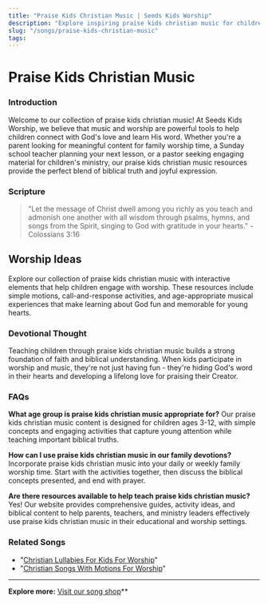 ```yaml
---
title: "Praise Kids Christian Music | Seeds Kids Worship"
description: "Explore inspiring praise kids christian music for children's worship and faith development. Biblical music resources for families and ministry."
slug: "/songs/praise-kids-christian-music"
tags:
---
```


# Praise Kids Christian Music

### Introduction

Welcome to our collection of praise kids christian music! At Seeds Kids Worship, we believe that music and worship are powerful tools to help children connect with God's love and learn His word. Whether you're a parent looking for meaningful content for family worship time, a Sunday school teacher planning your next lesson, or a pastor seeking engaging material for children's ministry, our praise kids christian music resources provide the perfect blend of biblical truth and joyful expression.

### Scripture

> "Let the message of Christ dwell among you richly as you teach and admonish one another with all wisdom through psalms, hymns, and songs from the Spirit, singing to God with gratitude in your hearts." - Colossians 3:16

## Worship Ideas

Explore our collection of praise kids christian music with interactive elements that help children engage with worship. These resources include simple motions, call-and-response activities, and age-appropriate musical experiences that make learning about God fun and memorable for young hearts.

### Devotional Thought

Teaching children through praise kids christian music builds a strong foundation of faith and biblical understanding. When kids participate in worship and music, they're not just having fun - they're hiding God's word in their hearts and developing a lifelong love for praising their Creator.

### FAQs

**What age group is praise kids christian music appropriate for?**
Our praise kids christian music content is designed for children ages 3-12, with simple concepts and engaging activities that capture young attention while teaching important biblical truths.

**How can I use praise kids christian music in our family devotions?**
Incorporate praise kids christian music into your daily or weekly family worship time. Start with the activities together, then discuss the biblical concepts presented, and end with prayer.

**Are there resources available to help teach praise kids christian music?**
Yes! Our website provides comprehensive guides, activity ideas, and biblical content to help parents, teachers, and ministry leaders effectively use praise kids christian music in their educational and worship settings.

### Related Songs

- "[Christian Lullabies For Kids For Worship](/songs/christian-lullabies-for-kids-for-worship/)"
- "[Christian Songs With Motions For Worship](/songs/christian-songs-with-motions-for-worship/)"

---

**Explore more:** [Visit our song shop](https://seedskidsworship.com/shop)**

<!-- Schema Markup -->
<script type="application/ld+json">
{
  "@context": "https://schema.org",
  "@type": "MusicRecording",
  "name": "Praise Kids Christian Music",
  "byArtist": {
    "@type": "MusicGroup",
    "name": "Seeds Kids Worship"
  },
  "isFamilyFriendly": true,
  "url": "https://seedskidsworship.com/songs/praise-kids-christian-music/"
}
</script>